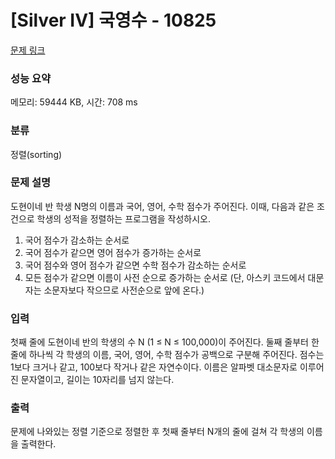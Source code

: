# [Silver IV] 국영수 - 10825 

[문제 링크](https://www.acmicpc.net/problem/10825) 

### 성능 요약

메모리: 59444 KB, 시간: 708 ms

### 분류

정렬(sorting)

### 문제 설명

<p>도현이네 반 학생 N명의 이름과 국어, 영어, 수학 점수가 주어진다. 이때, 다음과 같은 조건으로 학생의 성적을 정렬하는 프로그램을 작성하시오.</p>

<ol>
	<li>국어 점수가 감소하는 순서로</li>
	<li>국어 점수가 같으면 영어 점수가 증가하는 순서로</li>
	<li>국어 점수와 영어 점수가 같으면 수학 점수가 감소하는 순서로</li>
	<li>모든 점수가 같으면 이름이 사전 순으로 증가하는 순서로 (단, 아스키 코드에서 대문자는 소문자보다 작으므로 사전순으로 앞에 온다.)</li>
</ol>

### 입력 

 <p>첫째 줄에 도현이네 반의 학생의 수 N (1 ≤ N ≤ 100,000)이 주어진다. 둘째 줄부터 한 줄에 하나씩 각 학생의 이름, 국어, 영어, 수학 점수가 공백으로 구분해 주어진다. 점수는 1보다 크거나 같고, 100보다 작거나 같은 자연수이다. 이름은 알파벳 대소문자로 이루어진 문자열이고, 길이는 10자리를 넘지 않는다.</p>

### 출력 

 <p>문제에 나와있는 정렬 기준으로 정렬한 후 첫째 줄부터 N개의 줄에 걸쳐 각 학생의 이름을 출력한다.</p>


